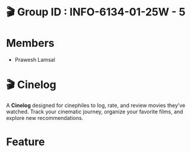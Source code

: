 # 🎬 Group ID : INFO-6134-01-25W - 5
# Members
- Prawesh Lamsal

# 🎬 Cinelog
A **Cinelog** designed for cinephiles to log, rate, and review movies they’ve watched. Track your cinematic journey, organize your favorite films, and explore new recommendations.

#  Feature